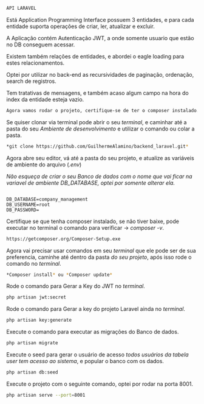 ```sh
API LARAVEL
```

Está Application Programming Interface possuem 3 entidades, e para cada entidade suporta operações de criar, ler, atualizar e excluir.

A Aplicação contém Autenticação JWT, a onde somente usuario que estão no DB conseguem acessar.

Existem também relações de entidades, e abordei o eagle loading para estes relacionamentos.

Optei por utilizar no back-end as recursividades de paginação, ordenação, search de registros.

Tem tratativas de mensagens, e também acaso algum campo na hora do index da entidade esteja vazio.

```sh
Agora vamos rodar o projeto, certifique-se de ter o composer instalado.
```

Se quiser clonar via terminal pode abrir o seu *terminal*, e caminhar até a pasta do seu *Ambiente de desenvolvimento* e utilizar o comando ou colar a pasta.

```sh
*git clone https://github.com/GuilhermeAlamino/backend_laravel.git* 
```

Agora abre seu editor, vá até a pasta do seu projeto, e atualize as variáveis de ambiente do arquivo (*.env*)


*Não esqueça de criar o seu Banco de dados com o nome que vai ficar na variavel de ambiente DB_DATABASE, optei por somente alterar ela.*


```dosini

DB_DATABASE=company_management
DB_USERNAME=root
DB_PASSWORD=
```

Certifique se que tenha composer instalado, se não tiver baixe, pode executar no terminal o comando para verificar -> *composer -v*.
```sh
https://getcomposer.org/Composer-Setup.exe
```

Agora vai precisar usar comandos em seu *terminal* que ele pode ser de sua preferencia, caminhe até dentro da pasta *do seu projeto*, após isso rode o comando no *terminal*.
```sh
*Composer install* ou *Composer update*
```

Rode o comando para Gerar a Key do JWT no *terminal*.
```sh
php artisan jwt:secret
```

Rode o comando para Gerar a key do projeto Laravel ainda no *terminal*.
```sh
php artisan key:generate
```

Execute o comando para executar as migrações do Banco de dados.
```sh
php artisan migrate
```

Execute o seed para gerar o usuário de acesso *todos usuários da tabela user tem acesso ao sistema*, e popular o banco com os dados.
```sh
php artisan db:seed
```

Execute o projeto com o seguinte comando, optei por rodar na porta 8001.
```sh
php artisan serve --port=8001
```
